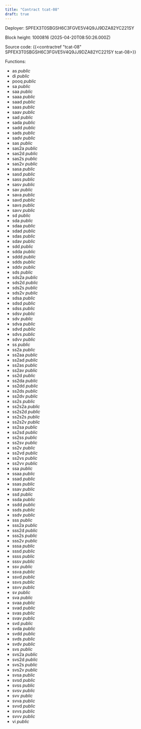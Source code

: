```yaml
---
title: "Contract tcat-08"
draft: true
---
```

Deployer: SPFEX3T0SBGSH6C3FGVE5V4Q9JJ9DZA82YC221SY


 



Block height: 1000816 (2025-04-20T08:50:26.000Z)

Source code: {{<contractref "tcat-08" SPFEX3T0SBGSH6C3FGVE5V4Q9JJ9DZA82YC221SY tcat-08>}}

Functions:

* as _public_
* di _public_
* pooq _public_
* sa _public_
* saa _public_
* saaa _public_
* saad _public_
* saas _public_
* saav _public_
* sad _public_
* sada _public_
* sadd _public_
* sads _public_
* sadv _public_
* sas _public_
* sas2a _public_
* sas2d _public_
* sas2s _public_
* sas2v _public_
* sasa _public_
* sasd _public_
* sass _public_
* sasv _public_
* sav _public_
* sava _public_
* savd _public_
* savs _public_
* savv _public_
* sd _public_
* sda _public_
* sdaa _public_
* sdad _public_
* sdas _public_
* sdav _public_
* sdd _public_
* sdda _public_
* sddd _public_
* sdds _public_
* sddv _public_
* sds _public_
* sds2a _public_
* sds2d _public_
* sds2s _public_
* sds2v _public_
* sdsa _public_
* sdsd _public_
* sdss _public_
* sdsv _public_
* sdv _public_
* sdva _public_
* sdvd _public_
* sdvs _public_
* sdvv _public_
* ss _public_
* ss2a _public_
* ss2aa _public_
* ss2ad _public_
* ss2as _public_
* ss2av _public_
* ss2d _public_
* ss2da _public_
* ss2dd _public_
* ss2ds _public_
* ss2dv _public_
* ss2s _public_
* ss2s2a _public_
* ss2s2d _public_
* ss2s2s _public_
* ss2s2v _public_
* ss2sa _public_
* ss2sd _public_
* ss2ss _public_
* ss2sv _public_
* ss2v _public_
* ss2vd _public_
* ss2vs _public_
* ss2vv _public_
* ssa _public_
* ssaa _public_
* ssad _public_
* ssas _public_
* ssav _public_
* ssd _public_
* ssda _public_
* ssdd _public_
* ssds _public_
* ssdv _public_
* sss _public_
* sss2a _public_
* sss2d _public_
* sss2s _public_
* sss2v _public_
* sssa _public_
* sssd _public_
* ssss _public_
* sssv _public_
* ssv _public_
* ssva _public_
* ssvd _public_
* ssvs _public_
* ssvv _public_
* sv _public_
* sva _public_
* svaa _public_
* svad _public_
* svas _public_
* svav _public_
* svd _public_
* svda _public_
* svdd _public_
* svds _public_
* svdv _public_
* svs _public_
* svs2a _public_
* svs2d _public_
* svs2s _public_
* svs2v _public_
* svsa _public_
* svsd _public_
* svss _public_
* svsv _public_
* svv _public_
* svva _public_
* svvd _public_
* svvs _public_
* svvv _public_
* vi _public_
